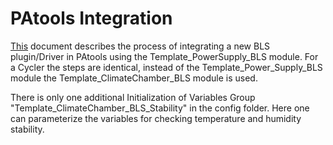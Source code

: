 # PAtools Integration

[This](https://github.com/ni/bls-capabilities/blob/main/PAtools%20Integration%20README.md) document describes the process of integrating a new BLS plugin/Driver in PAtools using the Template_PowerSupply_BLS module. For a Cycler the steps are identical, instead of the Template_Power_Supply_BLS module the Template_ClimateChamber_BLS module is used. 

There is only one additional Initialization of Variables Group "Template_ClimateChamber_BLS_Stability" in the config folder. Here one can parameterize the variables for checking temperature and humidity stability.
